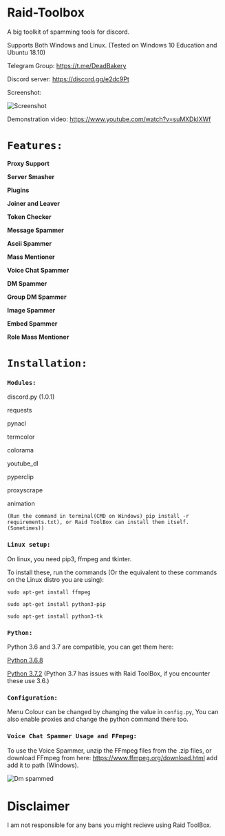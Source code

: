 # Raid-Toolbox

A big toolkit of spamming tools for discord.

Supports Both Windows and Linux. (Tested on Windows 10 Education and Ubuntu 18.10)

Telegram Group: https://t.me/DeadBakery

Discord server: https://discord.gg/e2dc9Pt

Screenshot:

![Screenshot](http://i.imgur.com/25WPvb9.png)

Demonstration video: https://www.youtube.com/watch?v=suMXDkIXWf

# `Features:`

**Proxy Support**

**Server Smasher**

**Plugins**

**Joiner and Leaver**

**Token Checker**

**Message Spammer**

**Ascii Spammer**

**Mass Mentioner**

**Voice Chat Spammer**

**DM Spammer**

**Group DM Spammer**

**Image Spammer**

**Embed Spammer**

**Role Mass Mentioner**



# `Installation:`
### `Modules:`

discord.py (1.0.1)

requests

pynacl

termcolor

colorama

youtube_dl

pyperclip

proxyscrape

animation

`(Run the command in terminal(CMD on Windows) pip install -r requirements.txt), or Raid ToolBox can install them itself.(Sometimes))`

### `Linux setup:`

On linux, you need pip3, ffmpeg and tkinter.

To install these, run the commands (Or the equivalent to these commands on the Linux distro you are using):

`sudo apt-get install ffmpeg`

`sudo apt-get install python3-pip`

`sudo apt-get install python3-tk`


### `Python:`

Python 3.6 and 3.7 are compatible, you can get them here:

[Python 3.6.8](https://www.python.org/downloads/release/python-368/)

[Python 3.7.2](https://www.python.org/downloads/release/python-373/) (Python 3.7 has issues with Raid ToolBox, if you encounter these use 3.6.)


### `Configuration:`

Menu Colour can be changed by changing the value in `config.py`, You can also enable proxies and change the python command there too.

### `Voice Chat Spammer Usage and FFmpeg:`

To use the Voice Spammer, unzip the FFmpeg files from the .zip files, or download FFmpeg from here: https://www.ffmpeg.org/download.html add add it to path (Windows).

![Dm spammed](http://i.imgur.com/FoVOBQml.jpg)

# **Disclaimer**

I am not responsible for any bans you might recieve using Raid ToolBox.
